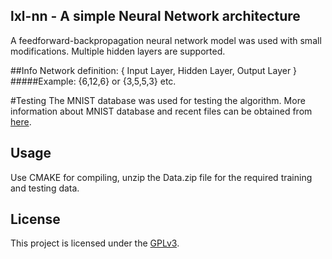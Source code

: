## lxl-nn - A simple Neural Network architecture

A feedforward-backpropagation neural network model was used with small modifications.
Multiple hidden layers are supported.

##Info
Network definition: { Input Layer, Hidden Layer, Output Layer }
#####Example: {6,12,6} or {3,5,5,3} etc.

#Testing
The MNIST database was used for testing the algorithm. 
More information about MNIST database and recent files can be obtained from [here](http://yann.lecun.com/exdb/mnist/).

## Usage
Use CMAKE for compiling, unzip the Data.zip file for the required training and testing data.

## License
This project is licensed under the [GPLv3](LICENSE).
